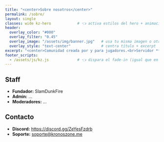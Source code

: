 ```yaml
---
title: "<center>Sobre nosotros</center>"
permalink: /sobre/
layout: single
classes: wide kz-hero            # 👈 activa estilos del hero + animaciones
header:
  overlay_color: "#000"
  overlay_filter: "0.45"
  overlay_image: "/assets/img/banner.jpg"   # usa tu misma imagen o otra
  overlay_style: "text-center"              # centra título + excerpt
excerpt: "<center>Comunidad creada por y para jugadores.<br>Servidor **estable**, **competitivo** y **divertido**.</center>"
footer_scripts:
  - /assets/js/kz.js             # 👈 dispara el fade-in (igual que en index)
---
```


## Staff
- **Fundador:** SlamDunkFire  
- **Admin:** …  
- **Moderadores:** …

## Contacto
- **Discord:** https://discord.gg/ZeYesFzdrb  
- **Soporte:** soporte@kronoszone.me